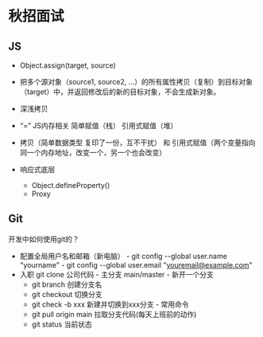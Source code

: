 # 秋招面试

## JS

- Object.assign(target, source)
- 把多个源对象（source1, source2, ...）的所有属性拷贝（复制）到目标对象（target）中，并返回修改后的新的目标对象，不会生成新对象。

- 深浅拷贝
- “=” JS内存相关 简单赋值（栈） 引用式赋值（堆）
- 拷贝（简单数据类型 复印了一份，互不干扰） 和 引用式赋值（两个变量指向同一个内存地址，改变一个，另一个也会改变）

- 响应式底层
    - Object.defineProperty()
    - Proxy

## Git
   开发中如何使用git的？
   - 配置全局用户名和邮箱（新电脑）
    - git config --global user.name "yourname"
    - git config --global user.email "youremail@example.com"
   - 入职 git clone 公司代码
    - 主分支 main/master
    - 新开一个分支 
        - git branch 创建分支名
        - git checkout 切换分支
        - git check -b xxx 新建并切换到xxx分支
    - 常用命令
        - git pull origin main 拉取分支代码(每天上班前的动作)
        - git status 当前状态



